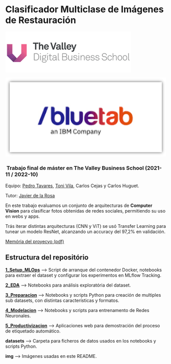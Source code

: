 # Clasificador Multiclase de Imágenes de Restauración

![The Valley (logo](img/TheValley.png)

![Bluetab (logo](img/Bluetab.png)

###  Trabajo final de máster en The Valley Business School (2021-11 / 2022-10)

Equipo: [Pedro Tavares](https://github.com/ptavaressilva), [Toni Vila](https://github.com/tvila), Carlos Cejas y Carlos Huguet.

Tutor: [Javier de la Rosa](https://github.com/jdelarosa91)

En este trabajo evaluamos un conjunto de arquitecturas de **Computer Vision** para clasificar fotos obtenidas de redes sociales, permitiendo su uso en webs y apps.

Trás iterar distintas arquitecturas (CNN y ViT) se usó Transfer Learning para tunear un modelo ResNet, alcanzando un accuracy del 97,2% en validación.

[Memória del proyecyo (pdf)](The_Valley_TF_Memoria_del_Proyecto.pdf)

## Estructura del repositório

**[1_Setup_MLOps](1_Setup_MLOps)** --> Script de arranque del contenedor Docker, notebooks para extraer el dataset y configurar los experimentos en MLflow Tracking.

**[2_EDA](2_EDA)** --> Notebooks para análisis exploratória del dataset.

**[3_Preparacion](3_Preparacion)** --> Notebooks y scripts Python para creación de multiples sub datasets, con distintas características y formatos.

**[4_Modelacion](4_Modelacion)** --> Notebooks y scripts para entrenamento de Redes Neuronales.

**[5_Productivizacion](5_Productivizacion)** --> Aplicaciones web para demostración del proceso de etiquetado automático.

**datasets** --> Carpeta para ficheros de datos usados en los notebooks y scripts Python.

**img** --> Imágenes usadas en este README.
